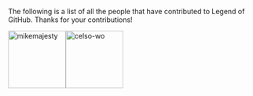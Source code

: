 The following is a list of all the people that have contributed to Legend of GitHub. Thanks for your contributions!

[<img alt="mikemajesty" src="https://avatars1.githubusercontent.com/u/11630212?s=460&v=4&s=117" width="117">](https://github.com/mikemajesty)[<img alt="celso-wo" src="https://avatars0.githubusercontent.com/u/9733841?s=460&v=4&s=117" width="117">](https://github.com/celso-wo)

